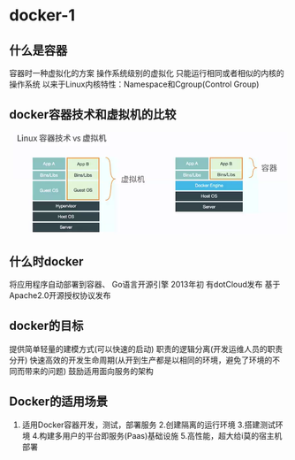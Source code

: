 # docker-1

## 什么是容器
 容器时一种虚拟化的方案
 操作系统级别的虚拟化
 只能运行相同或者相似的内核的操作系统
 以来于Linux内核特性：Namespace和Cgroup(Control Group)


## docker容器技术和虚拟机的比较

![docker容器技术和虚拟机的比较](images/docker-1.png)


## 什么时docker

将应用程序自动部署到容器、
Go语言开源引擎
2013年初 有dotCloud发布
基于Apache2.0开源授权协议发布

## docker的目标

提供简单轻量的建模方式(可以快速的启动)
职责的逻辑分离(开发运维人员的职责分开)
快速高效的开发生命周期(从开到生产都是以相同的环境，避免了环境的不同而带来的问题)
鼓励适用面向服务的架构


## Docker的适用场景

1. 适用Docker容器开发，测试，部署服务
2.创建隔离的运行环境
3.搭建测试环境
4.构建多用户的平台即服务(Paas)基础设施
5.高性能，超大给i莫的宿主机部署





















